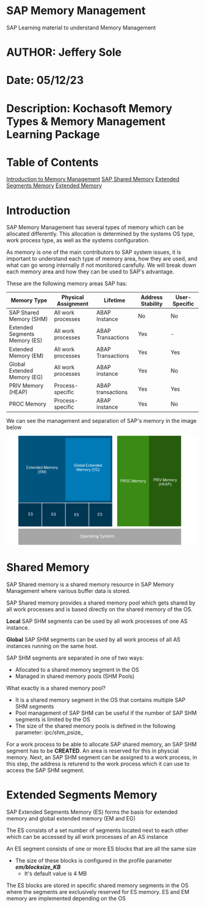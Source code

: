 # SAP Memory Management
SAP Learning material to understand Memory Management

# AUTHOR: Jeffery Sole
# Date: 05/12/23
# Description: Kochasoft Memory Types & Memory Management Learning Package

# Table of Contents
[Introduction to Memory Management](#Introduction)
[SAP Shared Memory](#Shared-Memory)
[Extended Segments Memory](#extended-segments-memory)
[Extended Memory](#Extended-Memory)

# Introduction

SAP Memory Management has several types of memory which can be allocated differently. This allocation is determined by the systems OS type, work process type, as well as the systems configuration.

As memory is one of the main contributors to SAP system issues, it is important to understand each type of memory area, how they are used, and what can go wrong internally if not monitored carefully. We will break down each memory area and how they can be used to SAP's advantage.

These are the following memory areas SAP has:

| Memory Type | Physical Assignment | Lifetime | Address Stability  | User-Specific |
|---|---|---|---|---|
| SAP Shared Memory (SHM) | All work processes | ABAP Instance | No | No |
| Extended Segments Memory (ES) | All work processes | ABAP Transactions | Yes | - |
| Extended Memory (EM) | All work processes | ABAP Transactions | Yes | Yes |
| Global Extended Memory (EG) | All work processes | ABAP instance | Yes | No |
| PRIV Memory (HEAP) | Process-specific | ABAP transactions | Yes | Yes |
| PROC Memory | Process-specific | ABAP instance | Yes | No |

We can see the management and separation of SAP's memory in the image below

![Memory Separation](./img/memory_separation.png)

# Shared Memory

SAP Shared memory is a shared memory resource in SAP Memory Management where various buffer data is stored.

SAP Shared memory provides a shared memory pool which gets shared by all work processes and is based directly on the shared memory of the OS.

**Local** SAP SHM segments can be used by all work processes of one AS instance.

**Global** SAP SHM segments can be used by all work process of all AS instances running on the same host.

SAP SHM segments are separated in one of two ways:
* Allocated to a shared memory segment in the OS
* Managed in shared memory pools (SHM Pools)

What exactly is a shared memory pool?
* It is a shared memory segment in the OS that contains multiple SAP SHM segments
* Pool management of SAP SHM can be useful if the number of SAP SHM segments is limited by the OS
* The size of the shared memory pools is defined in the following parameter: ipc/shm_psize_<xx>

For a work process to be able to allocate SAP shared memory, an SAP SHM segment has to be **CREATED**. An area is reserved for this in physcial memory. Next, an SAP SHM segment can be assigned to a work process, in this step, the address is returend to the work process which it can use to access the SAP SHM segment.

# Extended Segments Memory

SAP Extended Segments Memory (ES) forms the basis for extended memory and global extended memory (EM and EG)

The ES consists of a set number of segments located next to each other which can be accessed by all work processes of an AS instance

An ES segment consists of one or more ES blocks that are all the same size
* The size of these blocks is configured in the profile parameter ***em/blocksize_KB***
    * It's default value is 4 MB

The ES blocks are stored in specific shared memory segments in the OS where the segments are exclusively reserved for ES memory. ES and EM memory are implemented depending on the OS